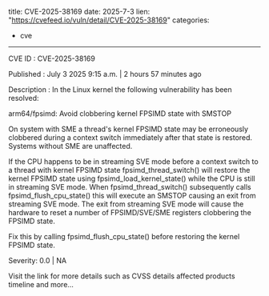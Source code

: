  
title: CVE-2025-38169
date: 2025-7-3
lien: "https://cvefeed.io/vuln/detail/CVE-2025-38169"
categories:
  - cve
---

CVE ID : CVE-2025-38169

Published :  July 3
2025
9:15 a.m. | 2 hours
57 minutes ago

Description : In the Linux kernel
the following vulnerability has been resolved:

arm64/fpsimd: Avoid clobbering kernel FPSIMD state with SMSTOP

On system with SME
a thread's kernel FPSIMD state may be erroneously
clobbered during a context switch immediately after that state is
restored. Systems without SME are unaffected.

If the CPU happens to be in streaming SVE mode before a context switch
to a thread with kernel FPSIMD state
fpsimd_thread_switch() will
restore the kernel FPSIMD state using fpsimd_load_kernel_state() while
the CPU is still in streaming SVE mode. When fpsimd_thread_switch()
subsequently calls fpsimd_flush_cpu_state()
this will execute an
SMSTOP
causing an exit from streaming SVE mode. The exit from
streaming SVE mode will cause the hardware to reset a number of
FPSIMD/SVE/SME registers
clobbering the FPSIMD state.

Fix this by calling fpsimd_flush_cpu_state() before restoring the kernel
FPSIMD state.

Severity: 0.0 | NA

Visit the link for more details
such as CVSS details
affected products
timeline
and more...
